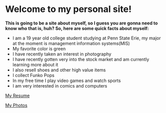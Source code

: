 # Welcome to my personal site!

**This is going to be a site about myself, so I guess you are gonna need to know who that is, huh? So, here are some quick facts about myself:**
   
- I am a 19 year old college student studying at Penn State Erie, my major at the moment is management information systems(MIS)
- My favorite color is green 
- I have recently taken an interest in photography
- I have recently gotten very into the stock market and am currently learning more about it
- I also resell shoes and other high value items
- I collect Funko Pops
- In my free time I play video games and watch sports
- I am very interested in comics and computers


[My Resume](resume.md)

[My Photos](photo.md)



   

